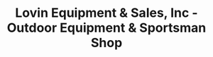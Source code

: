 ---
title: "Lovin Equipment & Sales, Inc - Outdoor Equipment & Sportsman Shop"
url: /robbinsville/lovin-equipment-und-sales-inc-outdoor-equipment-und-sportsman-shop/
shop: Outdoor
---